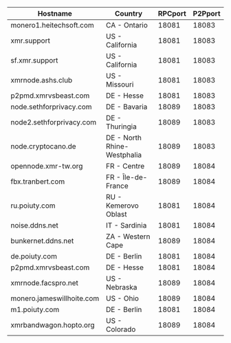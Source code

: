 Hostname | Country | RPCport | P2Pport
--- | --- | --- | ---
monero1.heitechsoft.com | CA - Ontario | 18081 | 18083
xmr.support | US - California | 18081 | 18083
sf.xmr.support | US - California | 18081 | 18083
xmrnode.ashs.club | US - Missouri | 18081 | 18083
p2pmd.xmrvsbeast.com | DE - Hesse | 18081 | 18083
node.sethforprivacy.com | DE - Bavaria | 18089 | 18083
node2.sethforprivacy.com | DE - Thuringia | 18089 | 18083
node.cryptocano.de | DE - North Rhine-Westphalia | 18089 | 18083
opennode.xmr-tw.org | FR - Centre | 18089 | 18084
fbx.tranbert.com | FR - Île-de-France | 18089 | 18084
ru.poiuty.com | RU - Kemerovo Oblast | 18081 | 18084
noise.ddns.net | IT - Sardinia | 18081 | 18084
bunkernet.ddns.net | ZA - Western Cape | 18089 | 18084
de.poiuty.com | DE - Berlin | 18081 | 18084
p2pmd.xmrvsbeast.com | DE - Hesse | 18081 | 18084
xmrnode.facspro.net | US - Nebraska | 18089 | 18084
monero.jameswillhoite.com | US - Ohio | 18089 | 18084
m1.poiuty.com | DE - Berlin | 18081 | 18084
xmrbandwagon.hopto.org | US - Colorado | 18089 | 18084
